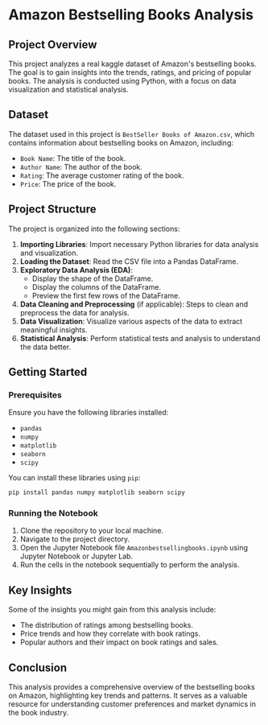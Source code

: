 # Amazon Bestselling Books Analysis

## Project Overview

This project analyzes a real kaggle dataset of Amazon's bestselling books. The goal is to gain insights into the trends, ratings, and pricing of popular books. The analysis is conducted using Python, with a focus on data visualization and statistical analysis.

## Dataset

The dataset used in this project is `BestSeller Books of Amazon.csv`, which contains information about bestselling books on Amazon, including:

- `Book Name`: The title of the book.
- `Author Name`: The author of the book.
- `Rating`: The average customer rating of the book.
- `Price`: The price of the book.

## Project Structure

The project is organized into the following sections:

1. **Importing Libraries**: Import necessary Python libraries for data analysis and visualization.
2. **Loading the Dataset**: Read the CSV file into a Pandas DataFrame.
3. **Exploratory Data Analysis (EDA)**:
   - Display the shape of the DataFrame.
   - Display the columns of the DataFrame.
   - Preview the first few rows of the DataFrame.
4. **Data Cleaning and Preprocessing** (if applicable): Steps to clean and preprocess the data for analysis.
5. **Data Visualization**: Visualize various aspects of the data to extract meaningful insights.
6. **Statistical Analysis**: Perform statistical tests and analysis to understand the data better.

## Getting Started

### Prerequisites

Ensure you have the following libraries installed:

- `pandas`
- `numpy`
- `matplotlib`
- `seaborn`
- `scipy`

You can install these libraries using `pip`:

```sh
pip install pandas numpy matplotlib seaborn scipy
```

### Running the Notebook

1. Clone the repository to your local machine.
2. Navigate to the project directory.
3. Open the Jupyter Notebook file `Amazonbestsellingbooks.ipynb` using Jupyter Notebook or Jupyter Lab.
4. Run the cells in the notebook sequentially to perform the analysis.

## Key Insights

Some of the insights you might gain from this analysis include:

- The distribution of ratings among bestselling books.
- Price trends and how they correlate with book ratings.
- Popular authors and their impact on book ratings and sales.

## Conclusion

This analysis provides a comprehensive overview of the bestselling books on Amazon, highlighting key trends and patterns. It serves as a valuable resource for understanding customer preferences and market dynamics in the book industry.
